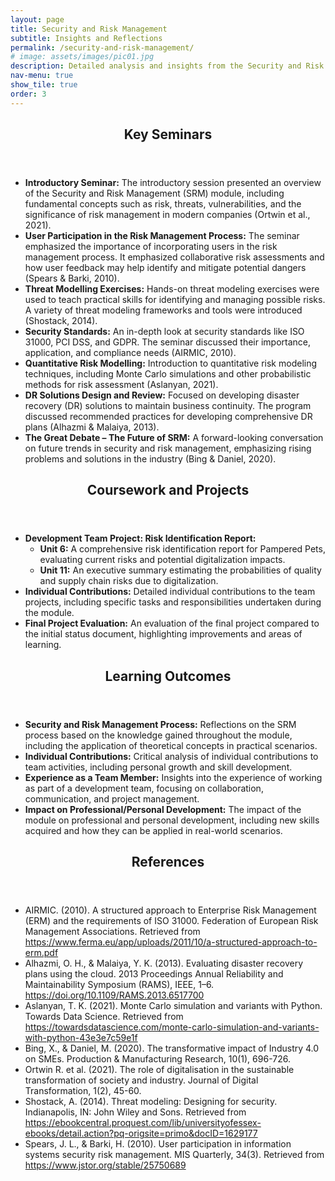 ```yaml
---
layout: page
title: Security and Risk Management
subtitle: Insights and Reflections
permalink: /security-and-risk-management/
# image: assets/images/pic01.jpg
description: Detailed analysis and insights from the Security and Risk Management module.
nav-menu: true
show_tile: true
order: 3
---
```


<div id="main" class="alt">

<section id="seminars">
  <div class="inner">
    <header class="major">
      <h2>Key Seminars</h2>
    </header>
    <ul>
      <li><strong>Introductory Seminar:</strong> The introductory session presented an overview of the Security and Risk Management (SRM) module, including fundamental concepts such as risk, threats, vulnerabilities, and the significance of risk management in modern companies (Ortwin et al., 2021).</li>
      <li><strong>User Participation in the Risk Management Process:</strong> The seminar emphasized the importance of incorporating users in the risk management process. It emphasized collaborative risk assessments and how user feedback may help identify and mitigate potential dangers (Spears & Barki, 2010).</li>
      <li><strong>Threat Modelling Exercises:</strong> Hands-on threat modeling exercises were used to teach practical skills for identifying and managing possible risks. A variety of threat modeling frameworks and tools were introduced (Shostack, 2014).</li>
      <li><strong>Security Standards:</strong> An in-depth look at security standards like ISO 31000, PCI DSS, and GDPR. The seminar discussed their importance, application, and compliance needs (AIRMIC, 2010).</li>
      <li><strong>Quantitative Risk Modelling:</strong> Introduction to quantitative risk modeling techniques, including Monte Carlo simulations and other probabilistic methods for risk assessment (Aslanyan, 2021).</li>
      <li><strong>DR Solutions Design and Review:</strong> Focused on developing disaster recovery (DR) solutions to maintain business continuity. The program discussed recommended practices for developing comprehensive DR plans (Alhazmi & Malaiya, 2013).</li>
      <li><strong>The Great Debate – The Future of SRM:</strong> A forward-looking conversation on future trends in security and risk management, emphasizing rising problems and solutions in the industry (Bing & Daniel, 2020).</li>
    </ul>
  </div>
</section>

<section id="coursework">
  <div class="inner">
    <header class="major">
      <h2>Coursework and Projects</h2>
    </header>
    <ul>
      <li><strong>Development Team Project: Risk Identification Report:</strong> 
        <ul>
          <li><strong>Unit 6:</strong> A comprehensive risk identification report for Pampered Pets, evaluating current risks and potential digitalization impacts.</li>
          <li><strong>Unit 11:</strong> An executive summary estimating the probabilities of quality and supply chain risks due to digitalization.</li>
        </ul>
      </li>
      <li><strong>Individual Contributions:</strong> Detailed individual contributions to the team projects, including specific tasks and responsibilities undertaken during the module.</li>
      <li><strong>Final Project Evaluation:</strong> An evaluation of the final project compared to the initial status document, highlighting improvements and areas of learning.</li>
    </ul>
  </div>
</section>

<section id="learning-outcomes">
  <div class="inner">
    <header class="major">
      <h2>Learning Outcomes</h2>
    </header>
    <ul>
      <li><strong>Security and Risk Management Process:</strong> Reflections on the SRM process based on the knowledge gained throughout the module, including the application of theoretical concepts in practical scenarios.</li>
      <li><strong>Individual Contributions:</strong> Critical analysis of individual contributions to team activities, including personal growth and skill development.</li>
      <li><strong>Experience as a Team Member:</strong> Insights into the experience of working as part of a development team, focusing on collaboration, communication, and project management.</li>
      <li><strong>Impact on Professional/Personal Development:</strong> The impact of the module on professional and personal development, including new skills acquired and how they can be applied in real-world scenarios.</li>
    </ul>
  </div>
</section>

<section id="references">
  <div class="inner">
    <header class="major">
      <h2>References</h2>
    </header>
    <ul>
      <li>AIRMIC. (2010). A structured approach to Enterprise Risk Management (ERM) and the requirements of ISO 31000. Federation of European Risk Management Associations. Retrieved from <a href="https://www.ferma.eu/app/uploads/2011/10/a-structured-approach-to-erm.pdf">https://www.ferma.eu/app/uploads/2011/10/a-structured-approach-to-erm.pdf</a></li>
      <li>Alhazmi, O. H., & Malaiya, Y. K. (2013). Evaluating disaster recovery plans using the cloud. 2013 Proceedings Annual Reliability and Maintainability Symposium (RAMS), IEEE, 1–6. <a href="https://doi.org/10.1109/RAMS.2013.6517700">https://doi.org/10.1109/RAMS.2013.6517700</a></li>
      <li>Aslanyan, T. K. (2021). Monte Carlo simulation and variants with Python. Towards Data Science. Retrieved from <a href="https://towardsdatascience.com/monte-carlo-simulation-and-variants-with-python-43e3e7c59e1f">https://towardsdatascience.com/monte-carlo-simulation-and-variants-with-python-43e3e7c59e1f</a></li>
      <li>Bing, X., & Daniel, M. (2020). The transformative impact of Industry 4.0 on SMEs. Production & Manufacturing Research, 10(1), 696-726.</li>
      <li>Ortwin R. et al. (2021). The role of digitalisation in the sustainable transformation of society and industry. Journal of Digital Transformation, 1(2), 45-60.</li>
      <li>Shostack, A. (2014). Threat modeling: Designing for security. Indianapolis, IN: John Wiley and Sons. Retrieved from <a href="https://ebookcentral.proquest.com/lib/universityofessex-ebooks/detail.action?pq-origsite=primo&docID=1629177">https://ebookcentral.proquest.com/lib/universityofessex-ebooks/detail.action?pq-origsite=primo&docID=1629177</a></li>
      <li>Spears, J. L., & Barki, H. (2010). User participation in information systems security risk management. MIS Quarterly, 34(3). Retrieved from <a href="https://www.jstor.org/stable/25750689">https://www.jstor.org/stable/25750689</a></li>
    </ul>
  </div>
</section>

</div>
